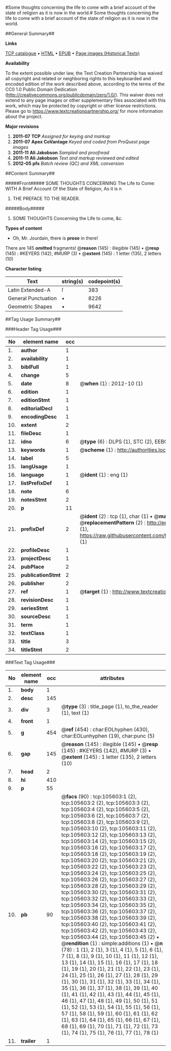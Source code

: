 #Some thoughts concerning the life to come with a brief account of the state of religion as it is now in the world.#
Some thoughts concerning the life to come with a brief account of the state of religion as it is now in the world.

##General Summary##

**Links**

[TCP catalogue](http://www.ota.ox.ac.uk/tcp/)  • 
[HTML](http://tei.it.ox.ac.uk/tcp/Texts-HTML/free/A61/A61224.html)  • 
[EPUB](http://tei.it.ox.ac.uk/tcp/Texts-EPUB/free/A61/A61224.epub) • 
[Page images (Historical Texts)](https://historicaltexts.jisc.ac.uk/eebo-16976811e)

**Availability**

To the extent possible under law, the Text Creation Partnership has waived all copyright and related or neighboring rights to this keyboarded and encoded edition of the work described above, according to the terms of the CC0 1.0 Public Domain Dedication (http://creativecommons.org/publicdomain/zero/1.0/). This waiver does not extend to any page images or other supplementary files associated with this work, which may be protected by copyright or other license restrictions. Please go to https://www.textcreationpartnership.org/ for more information about the project.

**Major revisions**

1. __2011-07__ __TCP__ *Assigned for keying and markup*
1. __2011-07__ __Apex CoVantage__ *Keyed and coded from ProQuest page images*
1. __2011-11__ __Ali Jakobson__ *Sampled and proofread*
1. __2011-11__ __Ali Jakobson__ *Text and markup reviewed and edited*
1. __2012-05__ __pfs__ *Batch review (QC) and XML conversion*

##Content Summary##

#####Front#####
SOME THOUGHTS CONCERNING The Life to Come: WITH A Brief Account Of the State of Religion, As it is n
1. THE PREFACE TO THE READER.

#####Body#####

1. SOME THOUGHTS Concerning the Life to come, &c.

**Types of content**

  * Oh, Mr. Jourdain, there is **prose** in there!

There are 145 **omitted** fragments! 
 @__reason__ (145) : illegible (145)  •  @__resp__ (145) : #KEYERS (142), #MURP (3)  •  @__extent__ (145) : 1 letter (135), 2 letters (10)

**Character listing**


|Text|string(s)|codepoint(s)|
|---|---|---|
|Latin Extended-A|ſ|383|
|General Punctuation|•|8226|
|Geometric Shapes|▪|9642|

##Tag Usage Summary##

###Header Tag Usage###

|No|element name|occ|attributes|
|---|---|---|---|
|1.|__author__|1||
|2.|__availability__|1||
|3.|__biblFull__|1||
|4.|__change__|5||
|5.|__date__|8| @__when__ (1) : 2012-10 (1)|
|6.|__edition__|1||
|7.|__editionStmt__|1||
|8.|__editorialDecl__|1||
|9.|__encodingDesc__|1||
|10.|__extent__|2||
|11.|__fileDesc__|1||
|12.|__idno__|6| @__type__ (6) : DLPS (1), STC (2), EEBO-CITATION (1), OCLC (1), VID (1)|
|13.|__keywords__|1| @__scheme__ (1) : http://authorities.loc.gov/ (1)|
|14.|__label__|5||
|15.|__langUsage__|1||
|16.|__language__|1| @__ident__ (1) : eng (1)|
|17.|__listPrefixDef__|1||
|18.|__note__|6||
|19.|__notesStmt__|2||
|20.|__p__|11||
|21.|__prefixDef__|2| @__ident__ (2) : tcp (1), char (1)  •  @__matchPattern__ (2) : ([0-9\-]+):([0-9IVX]+) (1), (.+) (1)  •  @__replacementPattern__ (2) : http://eebo.chadwyck.com/downloadtiff?vid=$1&page=$2 (1), https://raw.githubusercontent.com/textcreationpartnership/Texts/master/tcpchars.xml#$1 (1)|
|22.|__profileDesc__|1||
|23.|__projectDesc__|1||
|24.|__pubPlace__|2||
|25.|__publicationStmt__|2||
|26.|__publisher__|2||
|27.|__ref__|1| @__target__ (1) : http://www.textcreationpartnership.org/docs/. (1)|
|28.|__revisionDesc__|1||
|29.|__seriesStmt__|1||
|30.|__sourceDesc__|1||
|31.|__term__|1||
|32.|__textClass__|1||
|33.|__title__|3||
|34.|__titleStmt__|2||


###Text Tag Usage###

|No|element name|occ|attributes|
|---|---|---|---|
|1.|__body__|1||
|2.|__desc__|145||
|3.|__div__|3| @__type__ (3) : title_page (1), to_the_reader (1), text (1)|
|4.|__front__|1||
|5.|__g__|454| @__ref__ (454) : char:EOLhyphen (430), char:EOLunhyphen (19), char:punc (5)|
|6.|__gap__|145| @__reason__ (145) : illegible (145)  •  @__resp__ (145) : #KEYERS (142), #MURP (3)  •  @__extent__ (145) : 1 letter (135), 2 letters (10)|
|7.|__head__|2||
|8.|__hi__|410||
|9.|__p__|55||
|10.|__pb__|90| @__facs__ (90) : tcp:105603:1 (2), tcp:105603:2 (2), tcp:105603:3 (2), tcp:105603:4 (2), tcp:105603:5 (2), tcp:105603:6 (2), tcp:105603:7 (2), tcp:105603:8 (2), tcp:105603:9 (2), tcp:105603:10 (2), tcp:105603:11 (2), tcp:105603:12 (2), tcp:105603:13 (2), tcp:105603:14 (2), tcp:105603:15 (2), tcp:105603:16 (2), tcp:105603:17 (2), tcp:105603:18 (2), tcp:105603:19 (2), tcp:105603:20 (2), tcp:105603:21 (2), tcp:105603:22 (2), tcp:105603:23 (2), tcp:105603:24 (2), tcp:105603:25 (2), tcp:105603:26 (2), tcp:105603:27 (2), tcp:105603:28 (2), tcp:105603:29 (2), tcp:105603:30 (2), tcp:105603:31 (2), tcp:105603:32 (2), tcp:105603:33 (2), tcp:105603:34 (2), tcp:105603:35 (2), tcp:105603:36 (2), tcp:105603:37 (2), tcp:105603:38 (2), tcp:105603:39 (2), tcp:105603:40 (2), tcp:105603:41 (2), tcp:105603:42 (2), tcp:105603:43 (2), tcp:105603:44 (2), tcp:105603:45 (2)  •  @__rendition__ (1) : simple:additions (1)  •  @__n__ (78) : 1 (1), 2 (1), 3 (1), 4 (1), 5 (1), 6 (1), 7 (1), 8 (1), 9 (1), 10 (1), 11 (1), 12 (1), 13 (1), 14 (1), 15 (1), 16 (1), 17 (1), 18 (1), 19 (1), 20 (1), 21 (1), 22 (1), 23 (1), 24 (1), 25 (1), 26 (1), 27 (1), 28 (1), 29 (1), 30 (1), 31 (1), 32 (1), 33 (1), 34 (1), 35 (1), 36 (1), 37 (1), 38 (1), 39 (1), 40 (1), 41 (1), 42 (1), 43 (1), 44 (1), 45 (1), 46 (1), 47 (1), 48 (1), 49 (1), 50 (1), 51 (1), 52 (1), 53 (1), 54 (1), 55 (1), 56 (1), 57 (1), 58 (1), 59 (1), 60 (1), 61 (1), 62 (1), 63 (1), 64 (1), 65 (1), 66 (1), 67 (1), 68 (1), 69 (1), 70 (1), 71 (1), 72 (1), 73 (1), 74 (1), 75 (1), 76 (1), 77 (1), 78 (1)|
|11.|__trailer__|1||
